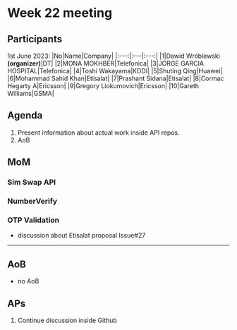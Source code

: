 # Week 22 meeting

## Participants

1st June 2023:
|No|Name|Company|
|:---:|:---|:---:|
|1|Dawid Wróblewski **(organizer)**|DT|
|2|MONA MOKHBER|Telefonica|
|3|JORGE GARCIA HOSPITAL|Telefonica|
|4|Toshi Wakayama|KDDI|
|5|Shuting Qing|Huawei|
|6|Mohammad Sahid Khan|Etisalat|
|7|Prashant Sidana|Etisalat|
|8|Cormac Hegarty A|Ericsson|
|9|Gregory Liokumovich|Ericsson|
|10|Gareth Williams|GSMA|

## Agenda

1. Present information about actual work inside API repos.
2. AoB

## MoM

### Sim Swap API
 
### NumberVerify

### OTP Validation

- discussion about Etisalat proposal Issue#27

-----

## AoB

- no AoB

## APs

1. Continue discussion inside Github